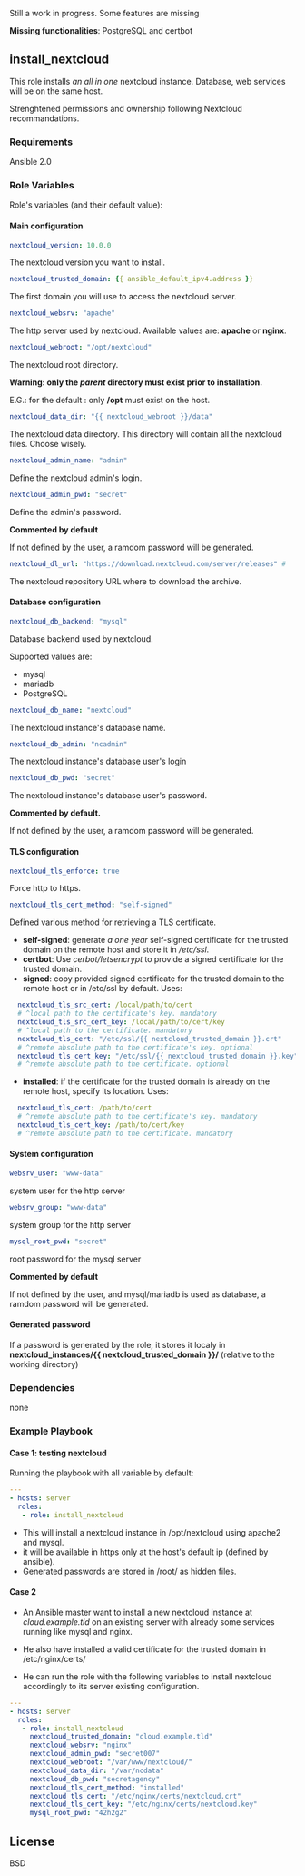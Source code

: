 Still a work in progress.
Some features are missing

**Missing functionalities**: PostgreSQL and certbot

## install_nextcloud

This role installs _an all in one_ nextcloud instance. Database, web services will be on the same host.

Strenghtened permissions and ownership following Nextcloud recommandations.

### Requirements

Ansible 2.0

### Role Variables

Role's variables (and their default value):
#### Main configuration

```YAML
nextcloud_version: 10.0.0
```
The nextcloud version you want to install.
```YAML
nextcloud_trusted_domain: {{ ansible_default_ipv4.address }} 
```
The first domain you will use to access the nextcloud server.
```YAML
nextcloud_websrv: "apache"
```
The http server used by nextcloud. Available values are: **apache** or **nginx**.
```YAML
nextcloud_webroot: "/opt/nextcloud"
```
The nextcloud root directory.

**Warning: only the _parent_ directory must exist prior to installation.**

E.G.: for the default : only **/opt** must exist on the host.
```YAML
nextcloud_data_dir: "{{ nextcloud_webroot }}/data"
```
The nextcloud data directory. This directory will contain all the nextcloud files. Choose wisely.
```YAML
nextcloud_admin_name: "admin"
```
Define the nextcloud admin's login.
```YAML
nextcloud_admin_pwd: "secret"
```
Define the admin's password.

**Commented by default**

If not defined by the user, a ramdom password will be generated.
```YAML
nextcloud_dl_url: "https://download.nextcloud.com/server/releases" # 
```
The nextcloud repository URL where to download the archive.
#### Database configuration
```YAML
nextcloud_db_backend: "mysql"
```
Database backend used by nextcloud.

Supported values are: 
- mysql
- mariadb
- PostgreSQL

```YAML
nextcloud_db_name: "nextcloud"
```
The nextcloud instance's database name.
```YAML
nextcloud_db_admin: "ncadmin"
```
The nextcloud instance's database user's login
```YAML
nextcloud_db_pwd: "secret"
```
The nextcloud instance's database user's password.

**Commented by default.**

If not defined by the user, a ramdom password will be generated.

#### TLS configuration
```YAML
nextcloud_tls_enforce: true
```
Force http to https.
```YAML
nextcloud_tls_cert_method: "self-signed"
```
Defined various method for retrieving a TLS certificate.
- **self-signed**: generate _a one year_ self-signed certificate for the trusted domain on the remote host and store it in _/etc/ssl_.
- **certbot**: Use _cerbot/letsencrypt_ to provide a signed certificate for the trusted domain.
- **signed**: copy provided signed certificate for the trusted domain to the remote host or in /etc/ssl by default.
  Uses:
```YAML
  nextcloud_tls_src_cert: /local/path/to/cert
  # ^local path to the certificate's key. mandatory
  nextcloud_tls_src_cert_key: /local/path/to/cert/key
  # ^local path to the certificate. mandatory
  nextcloud_tls_cert: "/etc/ssl/{{ nextcloud_trusted_domain }}.crt"
  # ^remote absolute path to the certificate's key. optional
  nextcloud_tls_cert_key: "/etc/ssl/{{ nextcloud_trusted_domain }}.key"
  # ^remote absolute path to the certificate. optional
```
- **installed**: if the certificate for the trusted domain is already on the remote host, specify its location.
  Uses:
```YAML
  nextcloud_tls_cert: /path/to/cert
  # ^remote absolute path to the certificate's key. mandatory
  nextcloud_tls_cert_key: /path/to/cert/key
  # ^remote absolute path to the certificate. mandatory
```

#### System configuration
```YAML
websrv_user: "www-data"
```
system user for the http server
```YAML
websrv_group: "www-data"
```
system group for the http server
```YAML
mysql_root_pwd: "secret"
```
root password for the mysql server

**Commented by default**

If not defined by the user, and mysql/mariadb is used as database, a ramdom password will be generated.

#### Generated password
If a password is generated by the role, it stores it localy in **nextcloud_instances/{{ nextcloud_trusted_domain }}/** (relative to the working directory)

### Dependencies

none

### Example Playbook
#### Case 1: testing nextcloud
Running the playbook with all variable by default:

```YAML
---
- hosts: server
  roles:
   - role: install_nextcloud
```

- This will install a nextcloud instance in /opt/nextcloud using apache2 and mysql.
- it will be available in https only at the host's default ip (defined by ansible).
- Generated passwords are stored in /root/ as hidden files.


#### Case 2
- An Ansible master want to install a new nextcloud instance at _cloud.example.tld_ on an existing server with already some services running like mysql and nginx.

- He also have installed a valid certificate for the trusted domain in /etc/nginx/certs/

- He can run the role with the following variables to install nextcloud accordingly to its server existing configuration.

```YAML
---
- hosts: server
  roles:
   - role: install_nextcloud
     nextcloud_trusted_domain: "cloud.example.tld"
     nextcloud_websrv: "nginx"
     nextcloud_admin_pwd: "secret007"
     nextcloud_webroot: "/var/www/nextcloud/"
     nextcloud_data_dir: "/var/ncdata"
     nextcloud_db_pwd: "secretagency"
     nextcloud_tls_cert_method: "installed"
     nextcloud_tls_cert: "/etc/nginx/certs/nextcloud.crt"
     nextcloud_tls_cert_key: "/etc/nginx/certs/nextcloud.key"
     mysql_root_pwd: "42h2g2"
```

License
-------

BSD
